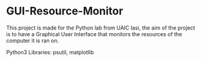 # GUI-Resource-Monitor

This project is made for the Python lab from UAIC Iasi, the aim of the project is to have a Graphical User Interface that monitors the resources of the computer it is ran on.

Python3
Libraries: psutil, matplotlib
